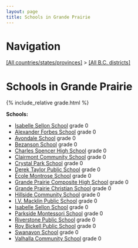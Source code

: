 ```yaml
---
layout: page
title: Schools in Grande Prairie
---
```

# Navigation

[[All countries/states/provinces]](../..) > [[All B.C. districts]](..)

# Schools in Grande Prairie

{% include_relative grade.html %}

**Schools:**

- [Isabelle Sellon School](Isabelle_Sellon_School.md) grade 0
- [Alexander Forbes School](Alexander_Forbes_School.md) grade 0
- [Avondale School](Avondale_School.md) grade 0
- [Bezanson School](Bezanson_School.md) grade 0
- [Charles Spencer High School](Charles_Spencer_High_School.md) grade 0
- [Clairmont Community School](Clairmont_Community_School.md) grade 0
- [Crystal Park School](Crystal_Park_School.md) grade 0
- [Derek Taylor Public School](Derek_Taylor_Public_School.md) grade 0
- [École Montrose School](École_Montrose_School.md) grade 0
- [Grande Prairie Composite High School](Grande_Prairie_Composite_High_School.md) grade 0
- [Grande Prairie Christian School](Grande_Prairie_Christian_School.md) grade 0
- [Hillside Community School](Hillside_Community_School.md) grade 0
- [I.V. Macklin Public School](I.V._Macklin_Public_School.md) grade 0
- [Isabelle Sellon School](Isabelle_Sellon_School.md) grade 0
- [Parkside Montessori School](Parkside_Montessori_School.md) grade 0
- [Riverstone Public School](Riverstone_Public_School.md) grade 0
- [Roy Bickell Public School](Roy_Bickell_Public_School.md) grade 0
- [Swanavon School](Swanavon_School.md) grade 0
- [Valhalla Community School](Valhalla_Community_School.md) grade 0
